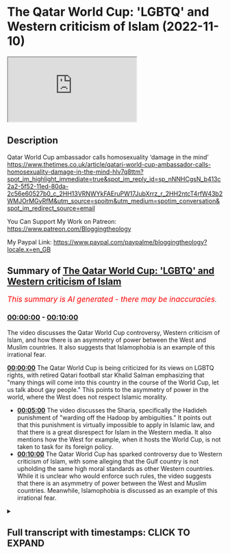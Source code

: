 # The Qatar World Cup: 'LGBTQ' and Western criticism of Islam (2022-11-10)

<iframe loading='lazy' src='https://www.youtube.com/embed/BGBKp6fNb18'></iframe>

## Description

Qatar World Cup ambassador calls homosexuality ‘damage in the mind’ https://www.thetimes.co.uk/article/qatari-world-cup-ambassador-calls-homosexuality-damage-in-the-mind-hlv7q8ttm?spot_im_highlight_immediate=true&spot_im_reply_id=sp_nNNHCgsN_b413c2a2-5f52-11ed-80da-2c56e60527b0_c_2HH13VRNWYkFAEruPW17JubXrrz_r_2HH2ntcT4rfW43b2WMJOrMGyRfM&utm_source=spoitm&utm_medium=spotim_conversation&spot_im_redirect_source=email

You Can Support My Work on Patreon:
https://www.patreon.com/Bloggingtheology

My Paypal Link: 
https://www.paypal.com/paypalme/bloggingtheology?locale.x=en_GB

## Summary of [The Qatar World Cup: 'LGBTQ' and Western criticism of Islam](https://www.youtube.com/watch?v=BGBKp6fNb18)


*<span style="color:red; font-size:125%">This summary is AI generated - there may be inaccuracies</span>. [](/)*

### [00:00:00](https://www.youtube.com/watch?v=BGBKp6fNb18&t=0) - [00:10:00](https://www.youtube.com/watch?v=BGBKp6fNb18&t=600)

The video discusses the Qatar World Cup controversy, Western criticism of Islam, and how there is an asymmetry of power between the West and Muslim countries. It also suggests that Islamophobia is an example of this irrational fear.

**[00:00:00](https://www.youtube.com/watch?v=BGBKp6fNb18&t=0)** The Qatar World Cup is being criticized for its views on LGBTQ rights, with retired Qatari football star Khalid Salman emphasizing that "many things will come into this country in the course of the World Cup, let us talk about gay people." This points to the asymmetry of power in the world, where the West does not respect Islamic morality.
* **[00:05:00](https://www.youtube.com/watch?v=BGBKp6fNb18&t=300)** The video discusses the Sharia, specifically the Hadideh punishment of "warding off the Hadoop by ambiguities." It points out that this punishment is virtually impossible to apply in Islamic law, and that there is a great disrespect for Islam in the Western media. It also mentions how the West for example, when it hosts the World Cup, is not taken to task for its foreign policy.
* **[00:10:00](https://www.youtube.com/watch?v=BGBKp6fNb18&t=600)** The Qatar World Cup has sparked controversy due to Western criticism of Islam, with some alleging that the Gulf country is not upholding the same high moral standards as other Western countries. While it is unclear who would enforce such rules, the video suggests that there is an asymmetry of power between the West and Muslim countries. Meanwhile, Islamophobia is discussed as an example of this irrational fear.

<details><summary><h2>Full transcript with timestamps: CLICK TO EXPAND</h2></summary>

[0:00:03](https://youtu.be/BGBKp6fNb18?t=3) I notice from media reports that there's a growing 
chorus of voices in the west criticizing Qatar    
[0:00:11](https://youtu.be/BGBKp6fNb18?t=11) which is hosting the World Cup which is due to 
take place very shortly for example the London    
[0:00:17](https://youtu.be/BGBKp6fNb18?t=17) Times reports and I quote an official Ambassador 
for the football World Cup in Qatar has described    
[0:00:25](https://youtu.be/BGBKp6fNb18?t=25) homosexuality as a form of quote damage in the 
mind during a German television interview before    
[0:00:33](https://youtu.be/BGBKp6fNb18?t=33) he was swiftly cut off by a media advisor the 
Arab state where homosexuality is punishable    
[0:00:41](https://youtu.be/BGBKp6fNb18?t=41) by up to three years in prison has struggled to 
fend off criticism of its record on LGBTQ rights    
[0:00:50](https://youtu.be/BGBKp6fNb18?t=50) Khalid Salman a retired Qatari football star who 
is one of the ambassadors for the World Cup has    
[0:00:57](https://youtu.be/BGBKp6fNb18?t=57) underscored this tension with his remarks on 
gay rights in an interview with ZDF a German    
[0:01:05](https://youtu.be/BGBKp6fNb18?t=65) public broadcaster Salman 60 acknowledged 
that quote many things will come into this    
[0:01:12](https://youtu.be/BGBKp6fNb18?t=72) country in the course of the World Cup let 
us talk about gay people for example he said    
[0:01:19](https://youtu.be/BGBKp6fNb18?t=79) the most important thing is that everyone accepts 
they are coming here and they would have to accept    
[0:01:26](https://youtu.be/BGBKp6fNb18?t=86) our rules unquote and the times continues he added 
that he was worried Qatari children might see gay    
[0:01:35](https://youtu.be/BGBKp6fNb18?t=95) men and learn quote something that is not good 
unquote asked why homosexuality was banned in his    
[0:01:43](https://youtu.be/BGBKp6fNb18?t=103) country Salman said it was Haram an Arabic term 
meaning forbidden under Islamic law now this is    
[0:01:52](https://youtu.be/BGBKp6fNb18?t=112) very interesting and there's been a whole rash 
of Articles BBC Guardian the Times and many    
[0:01:58](https://youtu.be/BGBKp6fNb18?t=118) other media platforms criticizing Qatar for 
its views on so-called LGBTQ rights and this    
[0:02:08](https://youtu.be/BGBKp6fNb18?t=128) struck me as particularly significant what does 
it tell us about what's going on in the world well    
[0:02:14](https://youtu.be/BGBKp6fNb18?t=134) firstly it tells us that the West believes it's 
right and Superior in the secular liberal value    
[0:02:22](https://youtu.be/BGBKp6fNb18?t=142) system that it has and that everywhere else in the 
world especially Muslim countries must follow the    
[0:02:29](https://youtu.be/BGBKp6fNb18?t=149) West and do as the West does in its ever changing 
ever evolving value system could never stays    
[0:02:36](https://youtu.be/BGBKp6fNb18?t=156) still for long there's always a new moral code 
and new attitudes and no new mores that we in    
[0:02:42](https://youtu.be/BGBKp6fNb18?t=162) the west are expected to adopt and everywhere else 
by extension must also accept and this this    
[0:02:49](https://youtu.be/BGBKp6fNb18?t=169) points to the asymmetry of power in the world 
of course but more seriously than that it suggests    
[0:02:56](https://youtu.be/BGBKp6fNb18?t=176) that the West does not respect Islamic morality it 
has completely ignored this I noticed this that    
[0:03:03](https://youtu.be/BGBKp6fNb18?t=183) in the media reports the word Islam rarely appears 
but the teaching of Islam is directly contradicted    
[0:03:10](https://youtu.be/BGBKp6fNb18?t=190) and condemned repeatedly but what is this teaching 
and I notice in the media at least as far as I    
[0:03:16](https://youtu.be/BGBKp6fNb18?t=196) see it I rarely see an informed discussion of 
exactly what Islamic law teaches on this subject    
[0:03:22](https://youtu.be/BGBKp6fNb18?t=202) of homosexuality but just to scratch the surface 
it's easy to find out there's plenty of resources    
[0:03:29](https://youtu.be/BGBKp6fNb18?t=209) online and books that teach the truth about this 
the first thing that's not seems to that people    
[0:03:34](https://youtu.be/BGBKp6fNb18?t=214) in the west don't seem to realize that is there 
is no agreed upon punishment for homosexual acts    
[0:03:42](https://youtu.be/BGBKp6fNb18?t=222) for example the Hanafi school traditionally  has said that there is no capital punishment    
[0:03:47](https://youtu.be/BGBKp6fNb18?t=227) for homosexual acts the often it's left 
to the discretion of the judge the Qadi    
[0:03:53](https://youtu.be/BGBKp6fNb18?t=233) for example the other scores that the hand 
belief do mandate the death penalty for    
[0:03:59](https://youtu.be/BGBKp6fNb18?t=239) homosexual acts this is true but the the the most 
commonly followed score the hanafi score does not    
[0:04:06](https://youtu.be/BGBKp6fNb18?t=246) but what are we talking about him sorry to get 
a bit explicit and there's an explicit warning    
[0:04:12](https://youtu.be/BGBKp6fNb18?t=252) here what are we talking about when we're 
talking about homosexuality precisely well the    
[0:04:17](https://youtu.be/BGBKp6fNb18?t=257) Sharia seems to be concerned in the main with 
something in Arabic called you can look it up    
[0:04:25](https://youtu.be/BGBKp6fNb18?t=265) what does it mean well an English equivalent a 
translation will be sodomy that's what it's    
[0:04:31](https://youtu.be/BGBKp6fNb18?t=271) concerned about this particular act now the Sharia 
is concerned with public behavior and indeed    
[0:04:39](https://youtu.be/BGBKp6fNb18?t=279) Salman himself said that the most important thing 
is that everyone except they are coming here and    
[0:04:44](https://youtu.be/BGBKp6fNb18?t=284) that they have to accept our rules and these 
rules are public rules to do a behavior not    
[0:04:52](https://youtu.be/BGBKp6fNb18?t=292) with private behavior this is a quite important 
distinction that's explicitly recognized in Sharia    
[0:04:59](https://youtu.be/BGBKp6fNb18?t=299) so to be a crime in an Islamic context Qatar 
being an Islamic society in this in the sense that    
[0:05:06](https://youtu.be/BGBKp6fNb18?t=306) it follows many aspects of the Sharia a particular 
act has to be done in public this is when    
[0:05:13](https://youtu.be/BGBKp6fNb18?t=313) it becomes a crime and be witnessed by four people 
four upstanding witnesses so they can't themselves    
[0:05:20](https://youtu.be/BGBKp6fNb18?t=320) have a criminal record or be a dubious character 
and then they have to go to court and testify in    
[0:05:27](https://youtu.be/BGBKp6fNb18?t=327) front of a judge that they witness said alleged 
behavior taking place and the behavior itself the    
[0:05:34](https://youtu.be/BGBKp6fNb18?t=334) act of penetration is what they have to see they 
can't just see two people vaguely doing whatever    
[0:05:38](https://youtu.be/BGBKp6fNb18?t=338) they have to witness the act itself in a court and 
as I say there's no agreed punishment uh for this    
[0:05:48](https://youtu.be/BGBKp6fNb18?t=348) now what is uh this is called uh the hadude 
punishments and there's more to be said about    
[0:05:54](https://youtu.be/BGBKp6fNb18?t=354) them and they apply to adultery uh homosexual 
acts and and a cut just like one or two other    
[0:06:00](https://youtu.be/BGBKp6fNb18?t=360) categories which we won't go into uh now but the 
central principle in the application of hadude    
[0:06:06](https://youtu.be/BGBKp6fNb18?t=366) punishments as they're called is maximizing Mercy 
Mercy is the heart of this and this was clearly    
[0:06:15](https://youtu.be/BGBKp6fNb18?t=375) formula it's not just a a modernist liberal kind 
of humanitarian idea this was clearly formulated    
[0:06:22](https://youtu.be/BGBKp6fNb18?t=382) in a Hadith this is a saying of the Prophet 
Muhammad upon whom be peace and it was also    
[0:06:29](https://youtu.be/BGBKp6fNb18?t=389) echoed by prominent companions among them his 
wife Aisha and the calebs Umar and Ali and the    
[0:06:37](https://youtu.be/BGBKp6fNb18?t=397) best attested version of this Hadith because there 
are several versions is as follows in English ward    
[0:06:43](https://youtu.be/BGBKp6fNb18?t=403) off the hadude from the Muslims as much as you all 
can and if you find a way out for the person then    
[0:06:52](https://youtu.be/BGBKp6fNb18?t=412) let them go for it is better for the authority 
to ER in Mercy than to uh in punishment end    
[0:07:00](https://youtu.be/BGBKp6fNb18?t=420) quote and within A Century Of The Prophet's death 
Muslim Scholars have digested this Hadith into a    
[0:07:08](https://youtu.be/BGBKp6fNb18?t=428) crucial legal Maxim or legal principle which is 
as follows ward off the Hadoop by ambiguities    
[0:07:15](https://youtu.be/BGBKp6fNb18?t=435) ward off the Hadoop by ambiguities so on the con 
in so different from the Western perception of the    
[0:07:23](https://youtu.be/BGBKp6fNb18?t=443) enthusiastic application of her dude laws you're 
not supposed to you're supposed to find a way not    
[0:07:29](https://youtu.be/BGBKp6fNb18?t=449) to implement them uh if possible to get people 
off using whatever strategy can be employed so    
[0:07:36](https://youtu.be/BGBKp6fNb18?t=456) as I say there is no agreed upon punishment it's 
the act is supposed to take place in public there    
[0:07:42](https://youtu.be/BGBKp6fNb18?t=462) have to be four witnesses and they have to testify 
in court not three not two not one but four and    
[0:07:50](https://youtu.be/BGBKp6fNb18?t=470) if there's just any three doesn't matter it cannot 
cannot be brought to court so that is the first    
[0:07:56](https://youtu.be/BGBKp6fNb18?t=476) thing I want to establish is actually virtually 
impossible to implement Hudood punishments    
[0:08:01](https://youtu.be/BGBKp6fNb18?t=481) in Islamic law given these quite strict criteria 
and the bias in the law towards mercy rather than    
[0:08:08](https://youtu.be/BGBKp6fNb18?t=488) severity I think that's an important point to 
grasp and secondly I just want to also mention    
[0:08:17](https://youtu.be/BGBKp6fNb18?t=497) how can I put this politely that there seems 
to be a great disrespect towards Islam in the    
[0:08:22](https://youtu.be/BGBKp6fNb18?t=502) Western media whether it be the conservative 
media or the liberals secular media that there    
[0:08:27](https://youtu.be/BGBKp6fNb18?t=507) seems to be a disinclination to accept that 
other countries non-western countries like    
[0:08:33](https://youtu.be/BGBKp6fNb18?t=513) Qatar and other Muslim majority countries have a 
different value system the West perhaps needs to    
[0:08:41](https://youtu.be/BGBKp6fNb18?t=521) realize that Muslims have very different views 
on sexual morality especially homosexuality    
[0:08:49](https://youtu.be/BGBKp6fNb18?t=529) and as a Muslim Khalid Salman this chap from Qatar 
is is surely entitled to express his sincerely    
[0:08:57](https://youtu.be/BGBKp6fNb18?t=537) held views and this is not a position that is 
usually taken in the west uh we simply dismiss    
[0:09:04](https://youtu.be/BGBKp6fNb18?t=544) Muslims and their faith whenever it contradicts uh 
the latest secular liberal values and the problem    
[0:09:12](https://youtu.be/BGBKp6fNb18?t=552) with these values is they're constantly changing 
they seem to every 10 years or so or even more    
[0:09:18](https://youtu.be/BGBKp6fNb18?t=558) quickly you'll get a new set of ideas and mores 
and values uh that the West suddenly Embraces and    
[0:09:26](https://youtu.be/BGBKp6fNb18?t=566) then it expects the rest of the world especially 
Muslim countries to also accept these values and    
[0:09:33](https://youtu.be/BGBKp6fNb18?t=573) if they don't accept them they can be punished 
they can be threats and people are calling in the    
[0:09:38](https://youtu.be/BGBKp6fNb18?t=578) West for a Qatar no longer to host the cup or that 
it was a mistake to ever give them this because of    
[0:09:45](https://youtu.be/BGBKp6fNb18?t=585) their so-called stance on lgbtq right rights but 
other countries are not treated like this the West    
[0:09:52](https://youtu.be/BGBKp6fNb18?t=592) for example when it hosts the World Cup are they 
taken to task for their foreign policy for their    
[0:09:58](https://youtu.be/BGBKp6fNb18?t=598) invasion of Muslim countries for the numerous 
casualties and deaths resulting from these    
[0:10:03](https://youtu.be/BGBKp6fNb18?t=603) invasions and wars that Western countries like 
America Britain France Etc have been involved in    
[0:10:11](https://youtu.be/BGBKp6fNb18?t=611) numerous Wars in recent years resulting in the 
in the deaths of Untold numbers the very least    
[0:10:18](https://youtu.be/BGBKp6fNb18?t=618) hundreds of thousands of Muslims have died that's 
not mentioned Guantanamo Bay I mean the list is    
[0:10:24](https://youtu.be/BGBKp6fNb18?t=624) rather long unfortunately are these countries held 
to vary the highest moral standards when it comes    
[0:10:30](https://youtu.be/BGBKp6fNb18?t=630) to awarding them uh you know the World Cup or any 
other sporting event tennis or whatever they're    
[0:10:36](https://youtu.be/BGBKp6fNb18?t=636) not are they and who would enforce it anyway 
who would enforce uh these rules on America for    
[0:10:42](https://youtu.be/BGBKp6fNb18?t=642) example or Britain it wouldn't be possible I would 
imagine so uh this whole episode uh reeks suggests    
[0:10:52](https://youtu.be/BGBKp6fNb18?t=652) um an asymmetry of power that the West being 
at the moment at the moment the hegemonic uh    
[0:10:59](https://youtu.be/BGBKp6fNb18?t=659) Power uh the center of gravity when it comes to 
political cultural and economic power calls the    
[0:11:06](https://youtu.be/BGBKp6fNb18?t=666) shots and it universalizes its morality it 
says well we now believe in this latest uh    
[0:11:13](https://youtu.be/BGBKp6fNb18?t=673) um alternative lifestyle as a human right and 
therefore you Muslim countries and everyone else    
[0:11:19](https://youtu.be/BGBKp6fNb18?t=679) must also accept it and if you don't accept it we 
will punish you we will take away your rights to    
[0:11:25](https://youtu.be/BGBKp6fNb18?t=685) act host sports or we will withdraw foreign 
aid or we will sanction you or we'll apply    
[0:11:30](https://youtu.be/BGBKp6fNb18?t=690) unofficial pressure on you which certain Western 
governments it has been disclosed do do they they    
[0:11:37](https://youtu.be/BGBKp6fNb18?t=697) do unofficially uh put very economic pressure 
on people and political pressure on governments    
[0:11:43](https://youtu.be/BGBKp6fNb18?t=703) to come into line with the laces Western View 
so this whole issue of Qatar hosting the World    
[0:11:50](https://youtu.be/BGBKp6fNb18?t=710) Cup has opened up this can of worms unfortunately 
uh and the unwritten text the subtext seems to me    
[0:11:58](https://youtu.be/BGBKp6fNb18?t=718) to be that Muslims can't be Muslims unless they 
agree with the West's uh secular liberal ideology    
[0:12:08](https://youtu.be/BGBKp6fNb18?t=728) we're also told at the same time that politics 
and religion have nothing to do with sports no    
[0:12:14](https://youtu.be/BGBKp6fNb18?t=734) no no no we must get no religion and faith and 
these have nothing to do with sports which of    
[0:12:19](https://youtu.be/BGBKp6fNb18?t=739) course is not true if the religion in question 
is Islam and then the West comes in and starts    
[0:12:27](https://youtu.be/BGBKp6fNb18?t=747) pointing fingers and making accusations and 
this strikes me as very unfair and unbalanced    
[0:12:33](https://youtu.be/BGBKp6fNb18?t=753) and discriminatory and dare I say using the words 
often derided but nevertheless seems really really    
[0:12:40](https://youtu.be/BGBKp6fNb18?t=760) opposite in this context the word is simple it 
is islamophobia it's this kind of irrational    
[0:12:46](https://youtu.be/BGBKp6fNb18?t=766) fear of Islam not really understanding what is 
um actually teaches uh in detail and certainly    
[0:12:53](https://youtu.be/BGBKp6fNb18?t=773) not respecting one of the great faiths of the 
world and the fastest growing religion in the    
[0:12:59](https://youtu.be/BGBKp6fNb18?t=779) world as well the religion of Islam anyway that's 
my rant take it I'll leave it till next time  

</details>
